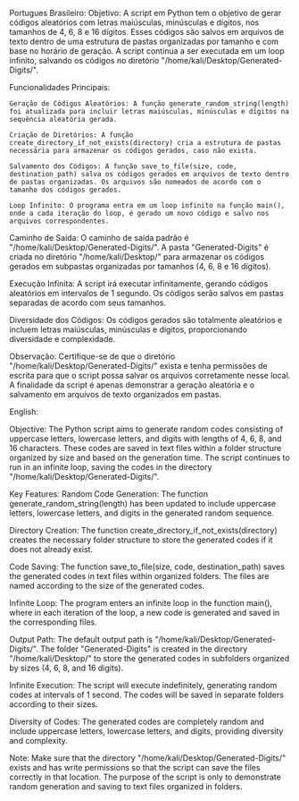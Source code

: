 Portugues Brasileiro:
Objetivo:
A script em Python tem o objetivo de gerar códigos aleatórios com letras maiúsculas, minúsculas e dígitos, nos tamanhos de 4, 6, 8 e 16 dígitos. Esses códigos são salvos em arquivos de texto dentro de uma estrutura de pastas organizadas por tamanho e com base no horário de geração. A script continua a ser executada em um loop infinito, salvando os códigos no diretório "/home/kali/Desktop/Generated-Digits/".

Funcionalidades Principais:

    Geração de Códigos Aleatórios: A função generate_random_string(length) foi atualizada para incluir letras maiúsculas, minúsculas e dígitos na sequência aleatória gerada.

    Criação de Diretórios: A função create_directory_if_not_exists(directory) cria a estrutura de pastas necessária para armazenar os códigos gerados, caso não exista.

    Salvamento dos Códigos: A função save_to_file(size, code, destination_path) salva os códigos gerados em arquivos de texto dentro de pastas organizadas. Os arquivos são nomeados de acordo com o tamanho dos códigos gerados.

    Loop Infinito: O programa entra em um loop infinito na função main(), onde a cada iteração do loop, é gerado um novo código e salvo nos arquivos correspondentes.

Caminho de Saída:
O caminho de saída padrão é "/home/kali/Desktop/Generated-Digits/". A pasta "Generated-Digits" é criada no diretório "/home/kali/Desktop/" para armazenar os códigos gerados em subpastas organizadas por tamanhos (4, 6, 8 e 16 dígitos).

Execução Infinita:
A script irá executar infinitamente, gerando códigos aleatórios em intervalos de 1 segundo. Os códigos serão salvos em pastas separadas de acordo com seus tamanhos.

Diversidade dos Códigos:
Os códigos gerados são totalmente aleatórios e incluem letras maiúsculas, minúsculas e dígitos, proporcionando diversidade e complexidade.

Observação:
Certifique-se de que o diretório "/home/kali/Desktop/Generated-Digits/" exista e tenha permissões de escrita para que o script possa salvar os arquivos corretamente nesse local. A finalidade da script é apenas demonstrar a geração aleatória e o salvamento em arquivos de texto organizados em pastas.


English:

Objective:
The Python script aims to generate random codes consisting of uppercase letters, lowercase letters, and digits with lengths of 4, 6, 8, and 16 characters. These codes are saved in text files within a folder structure organized by size and based on the generation time. The script continues to run in an infinite loop, saving the codes in the directory "/home/kali/Desktop/Generated-Digits/".

Key Features:
Random Code Generation: The function generate_random_string(length) has been updated to include uppercase letters, lowercase letters, and digits in the generated random sequence.

Directory Creation: The function create_directory_if_not_exists(directory) creates the necessary folder structure to store the generated codes if it does not already exist.

Code Saving: The function save_to_file(size, code, destination_path) saves the generated codes in text files within organized folders. The files are named according to the size of the generated codes.

Infinite Loop: The program enters an infinite loop in the function main(), where in each iteration of the loop, a new code is generated and saved in the corresponding files.

Output Path:
The default output path is "/home/kali/Desktop/Generated-Digits/". The folder "Generated-Digits" is created in the directory "/home/kali/Desktop/" to store the generated codes in subfolders organized by sizes (4, 6, 8, and 16 digits).

Infinite Execution:
The script will execute indefinitely, generating random codes at intervals of 1 second. The codes will be saved in separate folders according to their sizes.

Diversity of Codes:
The generated codes are completely random and include uppercase letters, lowercase letters, and digits, providing diversity and complexity.

Note:
Make sure that the directory "/home/kali/Desktop/Generated-Digits/" exists and has write permissions so that the script can save the files correctly in that location. The purpose of the script is only to demonstrate random generation and saving to text files organized in folders.

